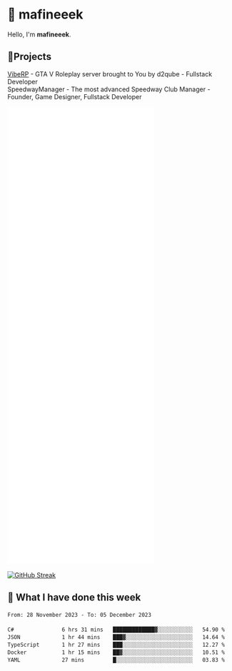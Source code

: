 # 👋 mafineeek
Hello, I'm **mafineeek**.

## 📝Projects

[VibeRP](https://v-rp.pl) - GTA V Roleplay server brought to You by d2qube - Fullstack Developer<br/>
SpeedwayManager - The most advanced Speedway Club Manager - Founder, Game Designer, Fullstack Developer


![](./github-metrics.svg)

[![GitHub Streak](https://streak-stats.demolab.com/?user=mafineeek)](https://git.io/streak-stats)

## 📰 What I have done this week
<!--START_SECTION:waka-->

```txt
From: 28 November 2023 - To: 05 December 2023

C#               6 hrs 31 mins   █████████████▓░░░░░░░░░░░   54.90 %
JSON             1 hr 44 mins    ███▓░░░░░░░░░░░░░░░░░░░░░   14.64 %
TypeScript       1 hr 27 mins    ███░░░░░░░░░░░░░░░░░░░░░░   12.27 %
Docker           1 hr 15 mins    ██▓░░░░░░░░░░░░░░░░░░░░░░   10.51 %
YAML             27 mins         █░░░░░░░░░░░░░░░░░░░░░░░░   03.83 %
```

<!--END_SECTION:waka-->

